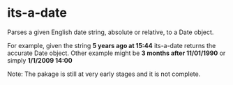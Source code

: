 # its-a-date
Parses a given English date string, absolute or relative, to a Date object.

For example, given the string **5 years ago at 15:44** its-a-date returns the accurate Date object.
Other example might be **3 months after 11/01/1990** or simply **1/1/2009 14:00**

Note: The pakage is still at very early stages and it is not complete.